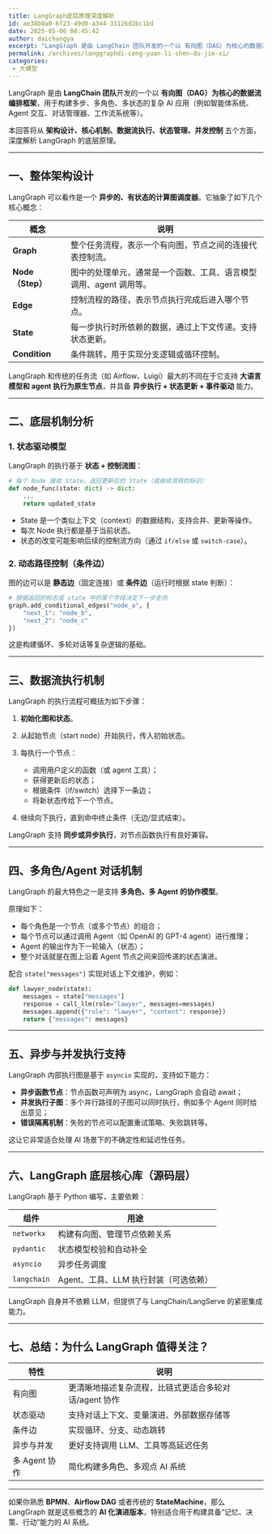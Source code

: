 ```yaml
---
title: LangGraph底层原理深度解析
id: ae38b0a0-6f23-49d0-a344-31126d2bc1bd
date: 2025-05-06 08:45:42
author: daichangya
excerpt: "LangGraph 是由 LangChain 团队开发的一个以 有向图（DAG）为核心的数据流编排框架，用于构建多步、多角色、多状态的复杂 AI 应用（例如智能体系统、Agent 交互、对话管理器、工作流系统等）。 本回答将从 架构设计、核心机制、数据流执行、状态管理、并发控制 五个方面，深度解析 "
permalink: /archives/langgraphdi-ceng-yuan-li-shen-du-jie-xi/
categories:
 - 大模型
---
```


LangGraph 是由 **LangChain 团队**开发的一个以 **有向图（DAG）为核心的数据流编排框架**，用于构建多步、多角色、多状态的复杂 AI 应用（例如智能体系统、Agent 交互、对话管理器、工作流系统等）。

本回答将从 **架构设计、核心机制、数据流执行、状态管理、并发控制** 五个方面，深度解析 LangGraph 的底层原理。

---

## 一、整体架构设计

LangGraph 可以看作是一个 **异步的、有状态的计算图调度器**。它抽象了如下几个核心概念：

| 概念             | 说明                                   |
| -------------- | ------------------------------------ |
| **Graph**      | 整个任务流程，表示一个有向图，节点之间的连接代表控制流。         |
| **Node（Step）** | 图中的处理单元，通常是一个函数、工具、语言模型调用、agent 调用等。 |
| **Edge**       | 控制流程的路径，表示节点执行完成后进入哪个节点。             |
| **State**      | 每一步执行时所依赖的数据，通过上下文传递。支持状态更新。         |
| **Condition**  | 条件跳转，用于实现分支逻辑或循环控制。                  |

LangGraph 和传统的任务流（如 Airflow、Luigi）最大的不同在于它支持 **大语言模型和 agent 执行为原生节点**，并具备 **异步执行 + 状态更新 + 事件驱动** 能力。

---

## 二、底层机制分析

### 1. 状态驱动模型

LangGraph 的执行基于 **状态 + 控制流图**：

```python
# 每个 Node 接收 State，返回更新后的 State（或继续流转的标识）
def node_func(state: dict) -> dict:
    ...
    return updated_state
```

* State 是一个类似上下文（context）的数据结构，支持合并、更新等操作。
* 每次 Node 执行都是基于当前状态。
* 状态的改变可能影响后续的控制流方向（通过 `if/else` 或 `switch-case`）。

### 2. 动态路径控制（条件边）

图的边可以是 **静态边**（固定连接）或 **条件边**（运行时根据 state 判断）：

```python
# 根据返回的标志或 state 中的某个字段决定下一步走向
graph.add_conditional_edges("node_a", {
    "next_1": "node_b",
    "next_2": "node_c"
})
```

这是构建循环、多轮对话等复杂逻辑的基础。

---

## 三、数据流执行机制

LangGraph 的执行流程可概括为如下步骤：

1. **初始化图和状态**。
2. 从起始节点（start node）开始执行，传入初始状态。
3. 每执行一个节点：

   * 调用用户定义的函数（或 agent 工具）；
   * 获得更新后的状态；
   * 根据条件（if/switch）选择下一条边；
   * 将新状态传给下一个节点。
4. 继续向下执行，直到命中终止条件（无边/显式结束）。

LangGraph 支持 **同步或异步执行**，对节点函数执行有良好兼容。

---

## 四、多角色/Agent 对话机制

LangGraph 的最大特色之一是支持 **多角色、多 Agent 的协作模型**。

原理如下：

* 每个角色是一个节点（或多个节点）的组合；
* 每个节点可以通过调用 Agent（如 OpenAI 的 GPT-4 agent）进行推理；
* Agent 的输出作为下一轮输入（状态）；
* 整个对话就是在图上沿着 Agent 节点之间来回传递的状态演进。

配合 `state["messages"]` 实现对话上下文维护，例如：

```python
def lawyer_node(state):
    messages = state["messages"]
    response = call_llm(role="lawyer", messages=messages)
    messages.append({"role": "lawyer", "content": response})
    return {"messages": messages}
```

---

## 五、异步与并发执行支持

LangGraph 内部执行图是基于 `asyncio` 实现的，支持如下能力：

* **异步函数节点**：节点函数可声明为 async，LangGraph 会自动 await；
* **并发执行子图**：多个并行路径的子图可以同时执行，例如多个 Agent 同时给出意见；
* **错误隔离机制**：失败的节点可以配置重试策略、失败跳转等。

这让它非常适合处理 AI 场景下的不确定性和延迟性任务。

---

## 六、LangGraph 底层核心库（源码层）

LangGraph 基于 Python 编写，主要依赖：

| 组件          | 用途                      |
| ----------- | ----------------------- |
| `networkx`  | 构建有向图、管理节点依赖关系          |
| `pydantic`  | 状态模型校验和自动补全             |
| `asyncio`   | 异步任务调度                  |
| `langchain` | Agent、工具、LLM 执行封装（可选依赖） |

LangGraph 自身并不依赖 LLM，但提供了与 LangChain/LangServe 的紧密集成能力。

---

## 七、总结：为什么 LangGraph 值得关注？

| 特性         | 说明                             |
| ---------- | ------------------------------ |
| 有向图        | 更清晰地描述复杂流程，比链式更适合多轮对话/agent 协作 |
| 状态驱动       | 支持对话上下文、变量演进、外部数据存储等           |
| 条件边        | 实现循环、分支、动态跳转                   |
| 异步与并发      | 更好支持调用 LLM、工具等高延迟任务            |
| 多 Agent 协作 | 简化构建多角色、多观点 AI 系统              |

---

如果你熟悉 **BPMN**、**Airflow DAG** 或者传统的 **StateMachine**，那么 LangGraph 就是这些概念的 **AI 化演进版本**，特别适合用于构建具备“记忆、决策、行动”能力的 AI 系统。
